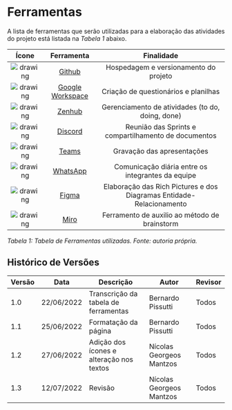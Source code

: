 # Ferramentas
A lista de ferramentas que serão utilizadas para a elaboração das atividades do projeto está listada na _Tabela 1_ abaixo.

|                      Ícone                       |                                  Ferramenta                                  |                              Finalidade                              |
|:------------------------------------------------:|:----------------------------------------------------------------------------:|:--------------------------------------------------------------------:|
|      ![drawing](../_media/github_icon.png)       |                        [Github](https://github.com/)                         |                Hospedagem e versionamento do projeto                 |
|  ![drawing](../_media/google_workspace_icon.png) |         [Google Workspace](https://workspace.google.com/intl/pt-BR/)         |                      Criação de questionários e planilhas            |
|      ![drawing](../_media/zenhub_icon.svg)       |                               [Zenhub](https://www.zenhub.com/)              |           Gerenciamento de atividades (to do, doing, done)           |
|      ![drawing](../_media/discord_icon.jpg)      |                       [Discord](https://discord.com/)                        |         Reunião das Sprints e compartilhamento de documentos         |
|       ![drawing](../_media/teams_icon.png)       | [Teams](https://www.microsoft.com/pt-br/microsoft-teams/group-chat-software) |                      Gravação das apresentações                      |
|     ![drawing](../_media/whatsapp_icon.png)      |               [WhatsApp](https://www.whatsapp.com/?lang=pt_br)               |          Comunicação diária entre os integrantes da equipe           |
|       ![drawing](../_media/figma_icon.png)       |                        [Figma](https://www.figma.com)                        | Elaboração das Rich Pictures e dos Diagramas Entidade-Relacionamento |
|       ![drawing](../_media/miro_icon.png)        |                         [Miro](https://miro.com/pt/)                         |            Ferramento de auxilio ao método de brainstorm             |

_Tabela 1: Tabela de Ferramentas utilizadas. Fonte: autoria própria._


## Histórico de Versões

| Versão   | Data       | Descrição                                | Autor                    | Revisor |
|----------|------------|------------------------------------------|--------------------------|---------|
| 1.0      | 22/06/2022 | Transcrição da tabela de ferramentas     | Bernardo Pissutti        | Todos   |
| 1.1      | 25/06/2022 | Formatação da página                     | Bernardo Pissutti        | Todos   |
| 1.2      | 27/06/2022 | Adição dos ícones e alteração nos textos | Nícolas Georgeos Mantzos | Todos   |
| 1.3      | 12/07/2022 | Revisão                                  | Nícolas Georgeos Mantzos | Todos   |
